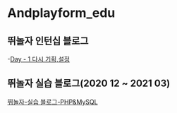 # Andplayform_edu

## 뛰놀자 인턴십 블로그
 -[Day - 1 다시 기획,설정](post\internship\day1.md)
## 뛰놀자 실습 블로그(2020 12 ~ 2021 03)
  [뛰놀자-실습 블로그-PHP&MySQL](ttinolja_tutorial.md)

